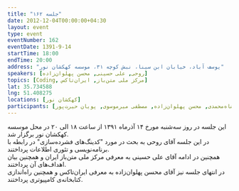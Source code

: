 ```yaml
---
title: "جلسه ۱۶۲"
date: 2012-12-04T00:00:00+04:30
layout: event
type: event
eventNumber: 162
eventDate: 1391-9-14
startTime: 18:00
endTime: 20:00
address: "یوسف آباد، خیابان ابن سینا، نبش کوچه ۳۱، موسسه کهکشان نور"
speakers: [روحی, علی حسینی, محسن پهلوان‌زاده]
topics: [Coding, مرکز ملی متن‌باز, ایران‌تاکس]
lat: 35.734588
lng: 51.408275
locations: [کهکشان نور]
participants: [بهنام توکلی کرمانی, سید علی حسینی, مهناز رستم‌خان, شیوا شاهرخی, سعید وایقانی, سید مجید عظیمی, نسترن محمودیار, همید عظیمی, حمید روحی, قاسمی, ابوحمزه, محمد افاضاتی, افشین مهربانی, مهدی فتاحی, علی فارمد, علی قاضی‌مرادی, شاهرخ مقیمی, سمانه شاه‌محمدی, محسن پهلوان‌زاده, مصطفی میرموسوی, پویان حیرت‌پور]
---
```

این جلسه در روز سه‌شنبه مورخ ۱۴ آذرماه ۱۳۹۱ از ساعت ۱۸ الی ۲۰ در محل موسسه کهکشان نور برگزار شد.  
در این جلسه آقای روحی به بحث در مورد "کدینگ‌های فشرده‌سازی" در رابطه با برنامه‌نویسی و تئوری اطلاعات پرداختند.  
همچنین در ادامه آقای علی حسینی به معرفی مرکز ملی متن‌باز ایران و همچنین بیان اهداف‌های آن پرداختند.  
در انتهای جلسه نیز آقای محسن پهلوان‌زاده به معرفی ایران‌تاکس و همچنین راه‌اندازی کتابخانه‌ی کامپیوتری پرداختند.